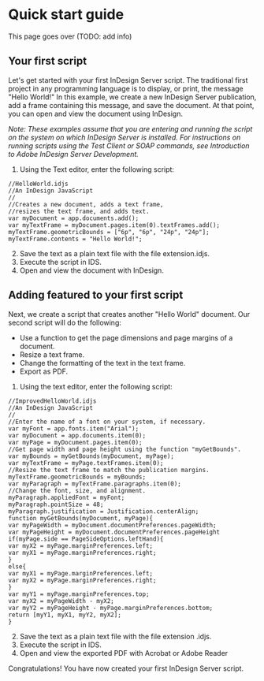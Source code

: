 # Quick start guide
This page goes over (TODO: add info)

## Your first script
Let's get started with your first InDesign Server script. The traditional first project in any programming language is to display, or print, the message "Hello World!" In this example, we create a new InDesign Server publication, add a frame containing this message, and save the document. At that point, you can open and view the document using InDesign.

*Note: These examples assume that you are entering and running the script on the system on which InDesign Server is installed. For instructions on running scripts using the Test Client or SOAP commands, see Introduction to Adobe InDesign Server Development.*

1. Using the Text editor, enter the following script:

```
//HelloWorld.idjs
//An InDesign JavaScript
//
//Creates a new document, adds a text frame,
//resizes the text frame, and adds text.
var myDocument = app.documents.add();
var myTextFrame = myDocument.pages.item(0).textFrames.add();
myTextFrame.geometricBounds = ["6p", "6p", "24p", "24p"];
myTextFrame.contents = "Hello World!";
```

2. Save the text as a plain text file with the file extension.idjs.
3. Execute the script in IDS.
4. Open and view the document with InDesign.

## Adding featured to your first script
Next, we create a script that creates another "Hello World" document. Our second script will do the following:

* Use a function to get the page dimensions and page margins of a document.
* Resize a text frame.
* Change the formatting of the text in the text frame.
* Export as PDF.

1. Using the text editor, enter the following script:

```
//ImprovedHelloWorld.idjs
//An InDesign JavaScript
//
//Enter the name of a font on your system, if necessary.
var myFont = app.fonts.item("Arial");
var myDocument = app.documents.item(0);
var myPage = myDocument.pages.item(0);
//Get page width and page height using the function "myGetBounds".
var myBounds = myGetBounds(myDocument, myPage);
var myTextFrame = myPage.textFrames.item(0);
//Resize the text frame to match the publication margins.
myTextFrame.geometricBounds = myBounds;
var myParagraph = myTextFrame.paragraphs.item(0);
//Change the font, size, and alignment.
myParagraph.appliedFont = myFont;
myParagraph.pointSize = 48;
myParagraph.justification = Justification.centerAlign;
function myGetBounds(myDocument, myPage){
var myPageWidth = myDocument.documentPreferences.pageWidth;
var myPageHeight = myDocument.documentPreferences.pageHeight
if(myPage.side == PageSideOptions.leftHand){
var myX2 = myPage.marginPreferences.left;
var myX1 = myPage.marginPreferences.right;
}
else{
var myX1 = myPage.marginPreferences.left;
var myX2 = myPage.marginPreferences.right;
}
var myY1 = myPage.marginPreferences.top;
var myX2 = myPageWidth - myX2;
var myY2 = myPageHeight - myPage.marginPreferences.bottom;
return [myY1, myX1, myY2, myX2];
}
```

2. Save the text as a plain text file with the file extension .idjs.
3. Execute the script in IDS.
4. Open and view the exported PDF with Acrobat or Adobe Reader

Congratulations! You have now created your first InDesign Server script.